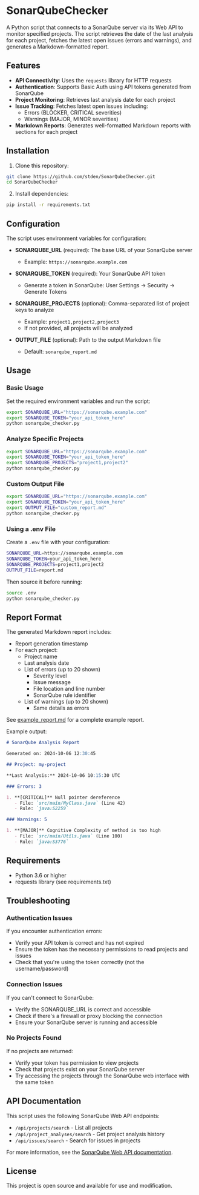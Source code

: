 # SonarQubeChecker

A Python script that connects to a SonarQube server via its Web API to monitor specified projects. The script retrieves the date of the last analysis for each project, fetches the latest open issues (errors and warnings), and generates a Markdown-formatted report.

## Features

- **API Connectivity**: Uses the `requests` library for HTTP requests
- **Authentication**: Supports Basic Auth using API tokens generated from SonarQube
- **Project Monitoring**: Retrieves last analysis date for each project
- **Issue Tracking**: Fetches latest open issues including:
  - Errors (BLOCKER, CRITICAL severities)
  - Warnings (MAJOR, MINOR severities)
- **Markdown Reports**: Generates well-formatted Markdown reports with sections for each project

## Installation

1. Clone this repository:
```bash
git clone https://github.com/stden/SonarQubeChecker.git
cd SonarQubeChecker
```

2. Install dependencies:
```bash
pip install -r requirements.txt
```

## Configuration

The script uses environment variables for configuration:

- **SONARQUBE_URL** (required): The base URL of your SonarQube server
  - Example: `https://sonarqube.example.com`
  
- **SONARQUBE_TOKEN** (required): Your SonarQube API token
  - Generate a token in SonarQube: User Settings → Security → Generate Tokens
  
- **SONARQUBE_PROJECTS** (optional): Comma-separated list of project keys to analyze
  - Example: `project1,project2,project3`
  - If not provided, all projects will be analyzed
  
- **OUTPUT_FILE** (optional): Path to the output Markdown file
  - Default: `sonarqube_report.md`

## Usage

### Basic Usage

Set the required environment variables and run the script:

```bash
export SONARQUBE_URL="https://sonarqube.example.com"
export SONARQUBE_TOKEN="your_api_token_here"
python sonarqube_checker.py
```

### Analyze Specific Projects

```bash
export SONARQUBE_URL="https://sonarqube.example.com"
export SONARQUBE_TOKEN="your_api_token_here"
export SONARQUBE_PROJECTS="project1,project2"
python sonarqube_checker.py
```

### Custom Output File

```bash
export SONARQUBE_URL="https://sonarqube.example.com"
export SONARQUBE_TOKEN="your_api_token_here"
export OUTPUT_FILE="custom_report.md"
python sonarqube_checker.py
```

### Using a .env File

Create a `.env` file with your configuration:

```bash
SONARQUBE_URL=https://sonarqube.example.com
SONARQUBE_TOKEN=your_api_token_here
SONARQUBE_PROJECTS=project1,project2
OUTPUT_FILE=report.md
```

Then source it before running:

```bash
source .env
python sonarqube_checker.py
```

## Report Format

The generated Markdown report includes:

- Report generation timestamp
- For each project:
  - Project name
  - Last analysis date
  - List of errors (up to 20 shown)
    - Severity level
    - Issue message
    - File location and line number
    - SonarQube rule identifier
  - List of warnings (up to 20 shown)
    - Same details as errors

See [example_report.md](example_report.md) for a complete example report.

Example output:

```markdown
# SonarQube Analysis Report

Generated on: 2024-10-06 12:30:45

## Project: my-project

**Last Analysis:** 2024-10-06 10:15:30 UTC

### Errors: 3

1. **[CRITICAL]** Null pointer dereference
   - File: `src/main/MyClass.java` (Line 42)
   - Rule: `java:S2259`

### Warnings: 5

1. **[MAJOR]** Cognitive Complexity of method is too high
   - File: `src/main/Utils.java` (Line 100)
   - Rule: `java:S3776`
```

## Requirements

- Python 3.6 or higher
- requests library (see requirements.txt)

## Troubleshooting

### Authentication Issues

If you encounter authentication errors:
- Verify your API token is correct and has not expired
- Ensure the token has the necessary permissions to read projects and issues
- Check that you're using the token correctly (not the username/password)

### Connection Issues

If you can't connect to SonarQube:
- Verify the SONARQUBE_URL is correct and accessible
- Check if there's a firewall or proxy blocking the connection
- Ensure your SonarQube server is running and accessible

### No Projects Found

If no projects are returned:
- Verify your token has permission to view projects
- Check that projects exist on your SonarQube server
- Try accessing the projects through the SonarQube web interface with the same token

## API Documentation

This script uses the following SonarQube Web API endpoints:
- `/api/projects/search` - List all projects
- `/api/project_analyses/search` - Get project analysis history
- `/api/issues/search` - Search for issues in projects

For more information, see the [SonarQube Web API documentation](https://docs.sonarqube.org/latest/extend/web-api/).

## License

This project is open source and available for use and modification.